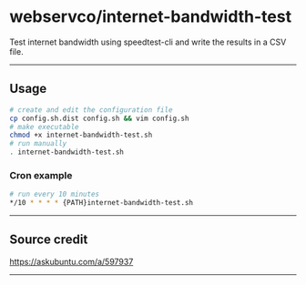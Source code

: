 # webservco/internet-bandwidth-test

Test internet bandwidth using speedtest-cli and write the results in a CSV file.

---

## Usage


```sh
# create and edit the configuration file
cp config.sh.dist config.sh && vim config.sh
# make executable
chmod +x internet-bandwidth-test.sh
# run manually
. internet-bandwidth-test.sh
```

### Cron example

```sh
# run every 10 minutes
*/10 * * * * {PATH}internet-bandwidth-test.sh
```

---

## Source credit

https://askubuntu.com/a/597937

---
